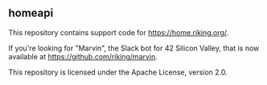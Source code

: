 ## homeapi

This repository contains support code for <https://home.riking.org/>.

If you're looking for "Marvin", the Slack bot for 42 Silicon Valley, that is now
available at <https://github.com/riking/marvin>.

This repository is licensed under the Apache License, version 2.0.
